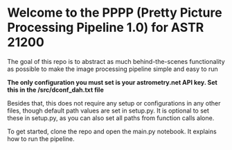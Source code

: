 <h1>Welcome to the PPPP (Pretty Picture Processing Pipeline 1.0) for ASTR 21200</h1>

The goal of this repo is to abstract as much behind-the-scenes functionality as possible to make the image processing pipeline simple and easy to run

**The only configuration you must set is your astrometry.net API key. Set this in the /src/dconf_dah.txt file**

Besides that, this does not require any setup or configurations in any other files, though default path values are set in setup.py. It is optional to set these in setup.py, as you can also set all paths from function calls alone.

To get started, clone the repo and open the main.py notebook. It explains how to run the pipeline.
